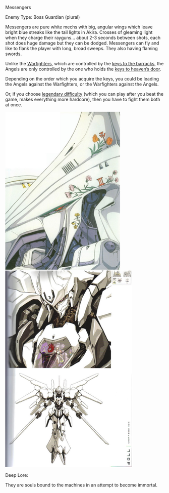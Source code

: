 Messengers

Enemy Type: Boss Guardian (plural)

Messengers are pure white mechs with big, angular wings which leave bright blue streaks like the tail lights in Akira. Crosses of gleaming light when they charge their rayguns… about 2-3 seconds between shots, each shot does huge damage but they can be dodged. Messengers can fly and like to flank the player with long, broad sweeps. They also having flaming swords.

Unlike the [Warfighters](/p/64a95ac03b7546249ebe255b2b2fd8a6), which are controlled by the [keys to the barracks](/p/b416261f502a4586ad3f4dc1353346e7), the Angels are only controlled by the one who holds the [keys to heaven’s door](/p/b416261f502a4586ad3f4dc1353346e7).

Depending on the order which you acquire the keys, you could be leading the Angels against the Warfighters, or the Warfighters against the Angels.

Or, if you choose [legendary difficulty](onenote:Gameplay%20Ideas.one#Difficulty%20System\&section-id=%7B67744DB0-0E1B-594C-9CED-2D9C164B8A1F%7D\&page-id=%7B6C445D11-7B3E-7A42-A7C3-6E92FD17804A%7D\&end\&base-path=https://d.docs.live.net/8abfb947225be949/Documents/Will%27s%20Notebook/Song%20of%20Sophia) (which you can play after you beat the game, makes everything more hardcore), then you have to fight them both at once.

<img src="../resources/173ad40106a8f0a38fc968b639308b2b.png" alt width="364" height="499" class="jop-noMdConv"> <img src="../resources/26b2533221b640eff44ed691545831ea.png" alt width="402" height="621" class="jop-noMdConv">

Deep Lore:

They are souls bound to the machines in an attempt to become immortal.
